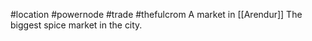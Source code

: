 #location #powernode #trade #thefulcrom
A market in  [[Arendur]]
The biggest spice market in the city.